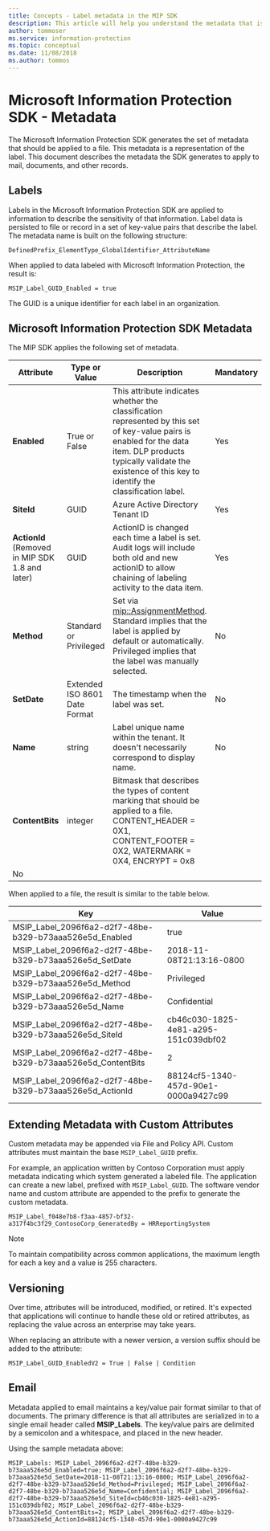 ```yaml
---
title: Concepts - Label metadata in the MIP SDK
description: This article will help you understand the metadata that is generated by the Microsoft Information Protection SDK.
author: tommoser
ms.service: information-protection
ms.topic: conceptual
ms.date: 11/08/2018
ms.author: tommos
---
```

# Microsoft Information Protection SDK - Metadata

The Microsoft Information Protection SDK generates the set of metadata that should be applied to a file. This metadata is a representation of the label. This document describes the metadata the SDK generates to apply to mail, documents, and other records.

## Labels

Labels in the Microsoft Information Protection SDK are applied to information to describe the sensitivity of that information. Label data is persisted to file or record in a set of key-value pairs that describe the label. The metadata name is built on the following structure:

`DefinedPrefix_ElementType_GlobalIdentifier_AttributeName`

When applied to data labeled with Microsoft Information Protection, the result is:

`MSIP_Label_GUID_Enabled = true`

The GUID is a unique identifier for each label in an organization.

## Microsoft Information Protection SDK Metadata

The MIP SDK applies the following set of metadata.

| Attribute                                       | Type or Value                 | Description                                                                                                                                                                                                                  | Mandatory |
| ----------------------------------------------- | ----------------------------- | ---------------------------------------------------------------------------------------------------------------------------------------------------------------------------------------------------------------------------- | --------- |
| **Enabled**                                     | True or False                 | This attribute indicates whether the classification represented by this set of key-value pairs is enabled for the data item. DLP products typically validate the existence of this key to identify the classification label. | Yes       |
| **SiteId**                                      | GUID                          | Azure Active Directory Tenant ID                                                                                                                                                                                             | Yes       |
| **ActionId** (Removed in MIP SDK 1.8 and later) | GUID                          | ActionID is changed each time a label is set. Audit logs will include both old and new actionID to allow chaining of labeling activity to the data item.                                                                     | Yes       |
| **Method**                                      | Standard or Privileged        | Set via [mip::AssignmentMethod](reference/mip-enums-and-structs.md#assignmentmethod-enum). Standard implies that the label is applied by default or automatically. Privileged implies that the label was manually selected.  | No        |
| **SetDate**                                     | Extended ISO 8601 Date Format | The timestamp when the label was set.                                                                                                                                                                                        | No        |
| **Name**                                        | string                        | Label unique name within the tenant. It doesn't necessarily correspond to display name.                                                                                                                                      | No        |
| **ContentBits**                                 | integer                       | Bitmask that describes the types of content marking that should be applied to a file. CONTENT_HEADER = 0X1, CONTENT_FOOTER = 0X2, WATERMARK = 0X4, ENCRYPT = 0x8                                                             |
| No                                              |

When applied to a file, the result is similar to the table below.

| Key                                                         | Value                                |
| ----------------------------------------------------------- | ------------------------------------ |
| MSIP_Label_2096f6a2-d2f7-48be-b329-b73aaa526e5d_Enabled     | true                                 |
| MSIP_Label_2096f6a2-d2f7-48be-b329-b73aaa526e5d_SetDate     | 2018-11-08T21:13:16-0800             |
| MSIP_Label_2096f6a2-d2f7-48be-b329-b73aaa526e5d_Method      | Privileged                           |
| MSIP_Label_2096f6a2-d2f7-48be-b329-b73aaa526e5d_Name        | Confidential                         |
| MSIP_Label_2096f6a2-d2f7-48be-b329-b73aaa526e5d_SiteId      | cb46c030-1825-4e81-a295-151c039dbf02 |
| MSIP_Label_2096f6a2-d2f7-48be-b329-b73aaa526e5d_ContentBits | 2                                    |
| MSIP_Label_2096f6a2-d2f7-48be-b329-b73aaa526e5d_ActionId    | 88124cf5-1340-457d-90e1-0000a9427c99 |

## Extending Metadata with Custom Attributes

Custom metadata may be appended via File and Policy API. Custom attributes must maintain the base `MSIP_Label_GUID` prefix.

For example, an application written by Contoso Corporation must apply metadata indicating which system generated a labeled file. The application can create a new label, prefixed with `MSIP_Label_GUID`. The software vendor name and custom attribute are appended to the prefix to generate the custom metadata.

```
MSIP_Label_f048e7b8-f3aa-4857-bf32-a317f4bc3f29_ContosoCorp_GeneratedBy = HRReportingSystem
```

> [!Note]
> To maintain compatibility across common applications, the maximum length for each a key and a value is 255 characters.

## Versioning

Over time, attributes will be introduced, modified, or retired. It's expected that applications will continue to handle these old or retired attributes, as replacing the value across an enterprise may take years.

When replacing an attribute with a newer version, a version suffix should be added to the attribute:

`MSIP_Label_GUID_EnabledV2 = True | False | Condition`

## Email

Metadata applied to email maintains a key/value pair format similar to that of documents. The primary difference is that all attributes are serialized in to a single email header called **MSIP_Labels**. The key/value pairs are delimited by a semicolon and a whitespace, and placed in the new header.

Using the sample metadata above:

```
MSIP_Labels: MSIP_Label_2096f6a2-d2f7-48be-b329-b73aaa526e5d_Enabled=true; MSIP_Label_2096f6a2-d2f7-48be-b329-b73aaa526e5d_SetDate=2018-11-08T21:13:16-0800; MSIP_Label_2096f6a2-d2f7-48be-b329-b73aaa526e5d_Method=Privileged; MSIP_Label_2096f6a2-d2f7-48be-b329-b73aaa526e5d_Name=Confidential; MSIP_Label_2096f6a2-d2f7-48be-b329-b73aaa526e5d_SiteId=cb46c030-1825-4e81-a295-151c039dbf02; MSIP_Label_2096f6a2-d2f7-48be-b329-b73aaa526e5d_ContentBits=2; MSIP_Label_2096f6a2-d2f7-48be-b329-b73aaa526e5d_ActionId=88124cf5-1340-457d-90e1-0000a9427c99
```
